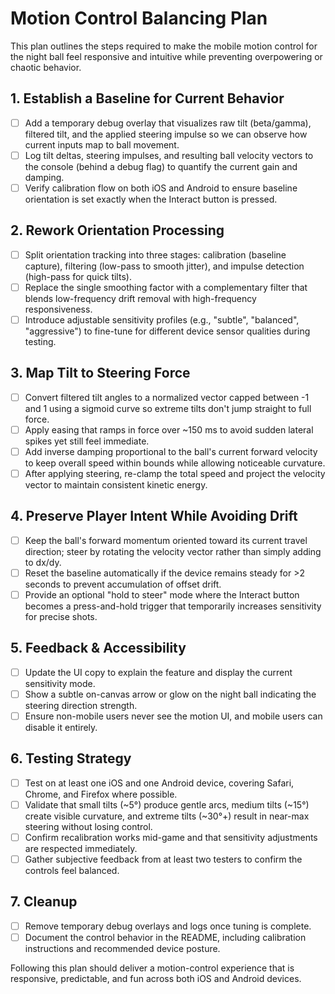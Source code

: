# Motion Control Balancing Plan

This plan outlines the steps required to make the mobile motion control for the night ball feel responsive and intuitive while preventing overpowering or chaotic behavior.

## 1. Establish a Baseline for Current Behavior
- [ ] Add a temporary debug overlay that visualizes raw tilt (beta/gamma), filtered tilt, and the applied steering impulse so we can observe how current inputs map to ball movement.
- [ ] Log tilt deltas, steering impulses, and resulting ball velocity vectors to the console (behind a debug flag) to quantify the current gain and damping.
- [ ] Verify calibration flow on both iOS and Android to ensure baseline orientation is set exactly when the Interact button is pressed.

## 2. Rework Orientation Processing
- [ ] Split orientation tracking into three stages: calibration (baseline capture), filtering (low-pass to smooth jitter), and impulse detection (high-pass for quick tilts).
- [ ] Replace the single smoothing factor with a complementary filter that blends low-frequency drift removal with high-frequency responsiveness.
- [ ] Introduce adjustable sensitivity profiles (e.g., "subtle", "balanced", "aggressive") to fine-tune for different device sensor qualities during testing.

## 3. Map Tilt to Steering Force
- [ ] Convert filtered tilt angles to a normalized vector capped between -1 and 1 using a sigmoid curve so extreme tilts don't jump straight to full force.
- [ ] Apply easing that ramps in force over ~150 ms to avoid sudden lateral spikes yet still feel immediate.
- [ ] Add inverse damping proportional to the ball's current forward velocity to keep overall speed within bounds while allowing noticeable curvature.
- [ ] After applying steering, re-clamp the total speed and project the velocity vector to maintain consistent kinetic energy.

## 4. Preserve Player Intent While Avoiding Drift
- [ ] Keep the ball's forward momentum oriented toward its current travel direction; steer by rotating the velocity vector rather than simply adding to dx/dy.
- [ ] Reset the baseline automatically if the device remains steady for >2 seconds to prevent accumulation of offset drift.
- [ ] Provide an optional "hold to steer" mode where the Interact button becomes a press-and-hold trigger that temporarily increases sensitivity for precise shots.

## 5. Feedback & Accessibility
- [ ] Update the UI copy to explain the feature and display the current sensitivity mode.
- [ ] Show a subtle on-canvas arrow or glow on the night ball indicating the steering direction strength.
- [ ] Ensure non-mobile users never see the motion UI, and mobile users can disable it entirely.

## 6. Testing Strategy
- [ ] Test on at least one iOS and one Android device, covering Safari, Chrome, and Firefox where possible.
- [ ] Validate that small tilts (~5°) produce gentle arcs, medium tilts (~15°) create visible curvature, and extreme tilts (~30°+) result in near-max steering without losing control.
- [ ] Confirm recalibration works mid-game and that sensitivity adjustments are respected immediately.
- [ ] Gather subjective feedback from at least two testers to confirm the controls feel balanced.

## 7. Cleanup
- [ ] Remove temporary debug overlays and logs once tuning is complete.
- [ ] Document the control behavior in the README, including calibration instructions and recommended device posture.

Following this plan should deliver a motion-control experience that is responsive, predictable, and fun across both iOS and Android devices.
